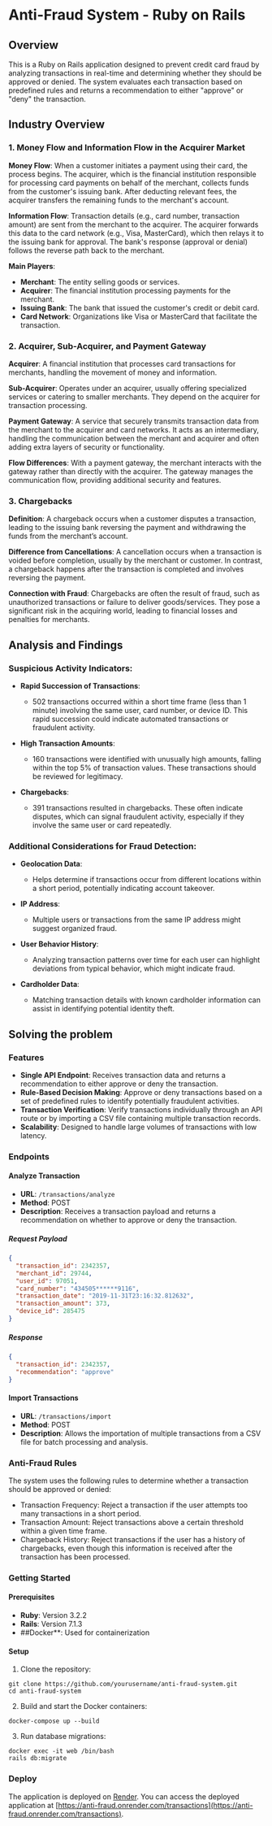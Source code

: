 # Anti-Fraud System - Ruby on Rails

## Overview

This is a Ruby on Rails application designed to prevent credit card fraud by analyzing transactions in real-time and determining whether they should be approved or denied. The system evaluates each transaction based on predefined rules and returns a recommendation to either "approve" or "deny" the transaction.

## Industry Overview

### 1. Money Flow and Information Flow in the Acquirer Market

**Money Flow**: 
When a customer initiates a payment using their card, the process begins. The acquirer, which is the financial institution responsible for processing card payments on behalf of the merchant, collects funds from the customer's issuing bank. After deducting relevant fees, the acquirer transfers the remaining funds to the merchant's account.

**Information Flow**: 
Transaction details (e.g., card number, transaction amount) are sent from the merchant to the acquirer. The acquirer forwards this data to the card network (e.g., Visa, MasterCard), which then relays it to the issuing bank for approval. The bank's response (approval or denial) follows the reverse path back to the merchant.

**Main Players**: 
- **Merchant**: The entity selling goods or services.
- **Acquirer**: The financial institution processing payments for the merchant.
- **Issuing Bank**: The bank that issued the customer's credit or debit card.
- **Card Network**: Organizations like Visa or MasterCard that facilitate the transaction.

### 2. Acquirer, Sub-Acquirer, and Payment Gateway

**Acquirer**: 
A financial institution that processes card transactions for merchants, handling the movement of money and information.

**Sub-Acquirer**: 
Operates under an acquirer, usually offering specialized services or catering to smaller merchants. They depend on the acquirer for transaction processing.

**Payment Gateway**: 
A service that securely transmits transaction data from the merchant to the acquirer and card networks. It acts as an intermediary, handling the communication between the merchant and acquirer and often adding extra layers of security or functionality.

**Flow Differences**: 
With a payment gateway, the merchant interacts with the gateway rather than directly with the acquirer. The gateway manages the communication flow, providing additional security and features.

### 3. Chargebacks

**Definition**: 
A chargeback occurs when a customer disputes a transaction, leading to the issuing bank reversing the payment and withdrawing the funds from the merchant’s account.

**Difference from Cancellations**: 
A cancellation occurs when a transaction is voided before completion, usually by the merchant or customer. In contrast, a chargeback happens after the transaction is completed and involves reversing the payment.

**Connection with Fraud**: 
Chargebacks are often the result of fraud, such as unauthorized transactions or failure to deliver goods/services. They pose a significant risk in the acquiring world, leading to financial losses and penalties for merchants.

## Analysis and Findings

### Suspicious Activity Indicators:

- **Rapid Succession of Transactions**:
  - 502 transactions occurred within a short time frame (less than 1 minute) involving the same user, card number, or device ID. This rapid succession could indicate automated transactions or fraudulent activity.

- **High Transaction Amounts**:
  - 160 transactions were identified with unusually high amounts, falling within the top 5% of transaction values. These transactions should be reviewed for legitimacy.

- **Chargebacks**:
  - 391 transactions resulted in chargebacks. These often indicate disputes, which can signal fraudulent activity, especially if they involve the same user or card repeatedly.

### Additional Considerations for Fraud Detection:

- **Geolocation Data**: 
  - Helps determine if transactions occur from different locations within a short period, potentially indicating account takeover.

- **IP Address**: 
  - Multiple users or transactions from the same IP address might suggest organized fraud.

- **User Behavior History**: 
  - Analyzing transaction patterns over time for each user can highlight deviations from typical behavior, which might indicate fraud.

- **Cardholder Data**: 
  - Matching transaction details with known cardholder information can assist in identifying potential identity theft.
 
## Solving the problem

### Features

- **Single API Endpoint**: Receives transaction data and returns a recommendation to either approve or deny the transaction.
- **Rule-Based Decision Making**: Approve or deny transactions based on a set of predefined rules to identify potentially fraudulent activities.
- **Transaction Verification**: Verify transactions individually through an API route or by importing a CSV file containing multiple transaction records.
- **Scalability**: Designed to handle large volumes of transactions with low latency.

### Endpoints

#### Analyze Transaction

- **URL**: `/transactions/analyze`
- **Method**: POST
- **Description**: Receives a transaction payload and returns a recommendation on whether to approve or deny the transaction.

##### Request Payload

```json
{
  "transaction_id": 2342357,
  "merchant_id": 29744,
  "user_id": 97051,
  "card_number": "434505******9116",
  "transaction_date": "2019-11-31T23:16:32.812632",
  "transaction_amount": 373,
  "device_id": 285475
}
```

##### Response

```json
{
  "transaction_id": 2342357,
  "recommendation": "approve"
}
```

#### Import Transactions

- **URL**: `/transactions/import`
- **Method**: POST
- **Description**: Allows the importation of multiple transactions from a CSV file for batch processing and analysis.

### Anti-Fraud Rules

The system uses the following rules to determine whether a transaction should be approved or denied:

- Transaction Frequency: Reject a transaction if the user attempts too many transactions in a short period.
- Transaction Amount: Reject transactions above a certain threshold within a given time frame.
- Chargeback History: Reject transactions if the user has a history of chargebacks, even though this information is received after the transaction has been processed.

### Getting Started

#### Prerequisites

- **Ruby**: Version 3.2.2
- **Rails**: Version 7.1.3
- ##Docker**: Used for containerization
 
#### Setup

1. Clone the repository:

```
git clone https://github.com/yourusername/anti-fraud-system.git
cd anti-fraud-system
```

2. Build and start the Docker containers:

```
docker-compose up --build
```

3. Run database migrations:

```
docker exec -it web /bin/bash
rails db:migrate
```

### Deploy

The application is deployed on [Render](https://render.com/). You can access the deployed application at [https://anti-fraud.onrender.com/transactions](https://anti-fraud.onrender.com/transactions).

